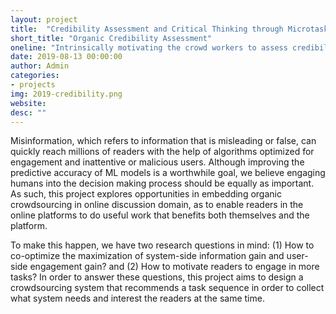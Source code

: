 ```yaml
---
layout: project
title:  "Credibility Assessment and Critical Thinking through Microtasks while Reading"
short_title: "Organic Credibility Assessment"
oneline: "Intrinsically motivating the crowd workers to assess credibility of news article by personalizing the sequence of tasks."
date: 2019-08-13 00:00:00
author: Admin
categories:
- projects
img: 2019-credibility.png
website: 
desc: ""
---
```


Misinformation, which refers to information that is misleading or false, can quickly reach millions of readers with the help of algorithms optimized for engagement and inattentive or malicious users. Although improving the predictive accuracy of ML models is a worthwhile goal, we believe engaging humans into the decision making process should be equally as important. As such, this project explores opportunities in embedding organic crowdsourcing in online discussion domain, as to enable readers in the online platforms to do useful work that benefits both themselves and the platform. 

To make this happen, we have two research questions in mind: (1) How to co-optimize the maximization of system-side information gain and user-side engagement gain? and (2) How to motivate readers to engage in more tasks? In order to answer these questions, this project aims to design a crowdsourcing system that recommends a task sequence in order to collect what system needs and interest the readers at the same time.
